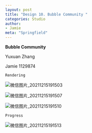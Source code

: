 ```yaml
---
layout: post
title: "Design 10. Bubble Community "
categories: Studio
author:
- Jamie
meta: "Springfield"
---
```

**Bubble Community**

Yuxuan Zhang

Jamie
1129874

`Rendering`

![微信图片_20211215191503](https://user-images.githubusercontent.com/90487072/146176847-5da6905c-cf40-4ce5-a747-1027428a30d4.png)

![微信图片_20211215191507](https://user-images.githubusercontent.com/90487072/146176863-f775085a-c129-4fb1-a5e3-9f796197fd53.png)

![微信图片_20211215191510](https://user-images.githubusercontent.com/90487072/146176884-de876411-4441-410c-9ec9-7029b7e206ea.png)

`Progress`

![微信图片_20211215191513](https://user-images.githubusercontent.com/90487072/146177053-de24be1d-e853-412e-b386-73e61fb7972d.png)
